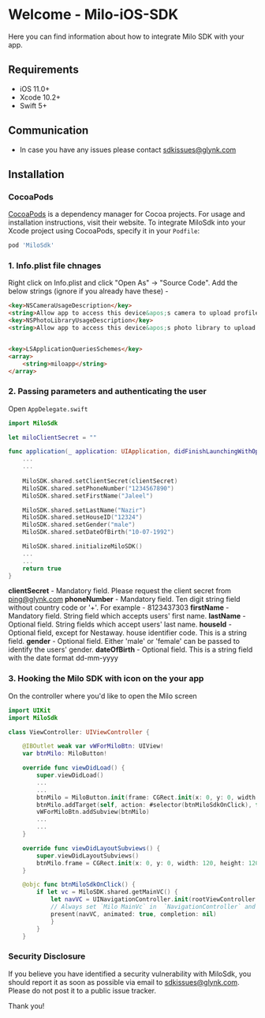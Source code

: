 # Welcome - Milo-iOS-SDK
Here you can find information about how to integrate Milo SDK with your app. 

## Requirements

- iOS 11.0+
- Xcode 10.2+
- Swift 5+

## Communication

- In case you have any issues please contact [sdkissues@glynk.com](sdkissues@glynk.com)

## Installation

### CocoaPods

[CocoaPods](https://cocoapods.org) is a dependency manager for Cocoa projects. For usage and installation instructions, visit their website. To integrate MiloSdk into your Xcode project using CocoaPods, specify it in your `Podfile`:

```ruby
pod 'MiloSdk'
```


### 1. Info.plist file chnages

Right click on Info.plist and click "Open As" -> "Source Code". Add the below strings (ignore if you already have these) - 

```html
<key>NSCameraUsageDescription</key>
<string>Allow app to access this device&apos;s camera to upload profile picture &amp; create posts.</string>
<key>NSPhotoLibraryUsageDescription</key>
<string>Allow app to access this device&apos;s photo library to upload profile picture &amp; create posts.</string>


<key>LSApplicationQueriesSchemes</key>
<array>
    <string>miloapp</string>
</array>

```

### 2. Passing parameters and authenticating the user


Open `AppDelegate.swift`

```swift
import MiloSdk
```

```swift
let miloClientSecret = ""

func application(_ application: UIApplication, didFinishLaunchingWithOptions launchOptions: [UIApplication.LaunchOptionsKey: Any]?) -> Bool {
    ...
    ...
    
    MiloSDK.shared.setClientSecret(clientSecret)
    MiloSDK.shared.setPhoneNumber("1234567890")
    MiloSDK.shared.setFirstName("Jaleel")

    MiloSDK.shared.setLastName("Nazir")
    MiloSDK.shared.setHouseID("12324")
    MiloSDK.shared.setGender("male")
    MiloSDK.shared.setDateOfBirth("10-07-1992")

    MiloSDK.shared.initializeMiloSDK()
    ...
    ...
    return true
}
```

**clientSecret** - Mandatory field. Please request the client secret from ping@glynk.com
**phoneNumber** - Mandatory field. Ten digit string field without country code or '+'. For example - 8123437303
**firstName** - Mandatory field. String field which accepts users' first name.
**lastName** - Optional field. String fields which accept users' last name.
**houseId** - Optional field, except for Nestaway. house identifier code. This is a string field.
**gender** - Optional field. Either 'male' or 'female' can be passed to identify the users' gender.
**dateOfBirth** - Optional field. This is a string field with the date format dd-mm-yyyy

### 3. Hooking the Milo SDK with icon on the your app

On the controller where you'd like to open the Milo screen

```swift
import UIKit
import MiloSdk

class ViewController: UIViewController {

	@IBOutlet weak var vWForMiloBtn: UIView!
	var btnMilo: MiloButton!

	override func viewDidLoad() {
		super.viewDidLoad()
		...
		...
		btnMilo = MiloButton.init(frame: CGRect.init(x: 0, y: 0, width: 120, height: 120))
		btnMilo.addTarget(self, action: #selector(btnMiloSdkOnClick), for: UIControl.Event.touchUpInside)
		vWForMiloBtn.addSubview(btnMilo)
		...
		...
	}

	override func viewDidLayoutSubviews() {
		super.viewDidLayoutSubviews()
		btnMilo.frame = CGRect.init(x: 0, y: 0, width: 120, height: 120)
	}

	@objc func btnMiloSdkOnClick() {
		if let vc = MiloSDK.shared.getMainVC() {
			let navVC = UINavigationController.init(rootViewController: vc)
			// Always set `Milo MainVc` in  `NavigationController` and use 'present' method, do not use 'push' method, because 'back' action is handled only for 'present'.
			present(navVC, animated: true, completion: nil)
			}
		}
	}
```

### Security Disclosure

If you believe you have identified a security vulnerability with MiloSdk, you should report it as soon as possible via email to sdkissues@glynk.com. Please do not post it to a public issue tracker.

Thank you!
